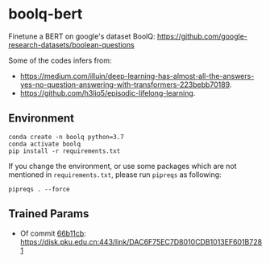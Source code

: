 # boolq-bert
Finetune a BERT on google's dataset BoolQ: https://github.com/google-research-datasets/boolean-questions

Some of the codes infers from:

- https://medium.com/illuin/deep-learning-has-almost-all-the-answers-yes-no-question-answering-with-transformers-223bebb70189.
- https://github.com/h3lio5/episodic-lifelong-learning.

## Environment

```
conda create -n boolq python=3.7
conda activate boolq
pip install -r requirements.txt
```

If you change the environment, or use some packages which are not mentioned in `requirements.txt`, please run `pipreqs` as following:

```
pipreqs . --force
```

## Trained Params
- Of commit [66b11cb](https://github.com/dingmingshuo/boolq-bert/commit/66b11cb6339e82f282c97f1e94365d25060d143e): https://disk.pku.edu.cn:443/link/DAC6F75EC7D8010CDB1013EF601B7281